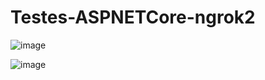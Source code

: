 # Testes-ASPNETCore-ngrok2

![image](https://user-images.githubusercontent.com/66833066/172484024-9061c90f-708f-44a1-8e3d-fd34615b9956.png)

![image](https://user-images.githubusercontent.com/66833066/172484180-0adffd66-e525-42a3-8961-7aefe16cfe4f.png)
